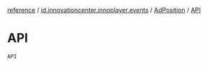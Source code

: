 [reference](../../index.md) / [id.innovationcenter.innoplayer.events](../index.md) / [AdPosition](index.md) / [API](./-a-p-i.md)

# API

`API`